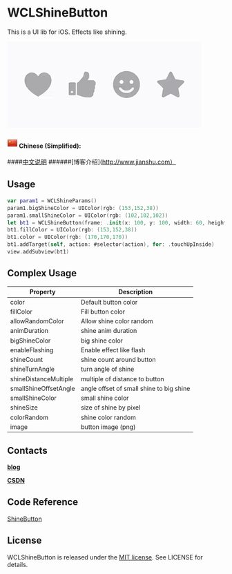 # WCLShineButton
This is a UI lib for iOS. Effects like shining.

![](DemoGif.gif)

#### ![cn](https://raw.githubusercontent.com/gosquared/flags/master/flags/flags/shiny/24/China.png) **Chinese (Simplified)**: 
####[中文说明](README.zh.md)
######[博客介绍](http://www.jianshu.com）

## Usage

```swift
var param1 = WCLShineParams()
param1.bigShineColor = UIColor(rgb: (153,152,38))
param1.smallShineColor = UIColor(rgb: (102,102,102))
let bt1 = WCLShineButton(frame: .init(x: 100, y: 100, width: 60, height: 60), params: param1)
bt1.fillColor = UIColor(rgb: (153,152,38))
bt1.color = UIColor(rgb: (170,170,170))
bt1.addTarget(self, action: #selector(action), for: .touchUpInside)
view.addSubview(bt1)
```

## **Complex Usage**

| **Property**          | **Description**                          |
| --------------------- | ---------------------------------------- |
| color                 | Default button color                     |
| fillColor             | Fill button color                        |
| allowRandomColor      | Allow shine color random                 |
| animDuration          | shine anim duration                      |
| bigShineColor         | big shine color                          |
| enableFlashing        | Enable effect like flash                 |
| shineCount            | shine count around button                |
| shineTurnAngle        | turn angle of shine                      |
| shineDistanceMultiple | multiple of distance to button           |
| smallShineOffsetAngle | angle offset of small shine to big shine |
| smallShineColor       | small shine color                        |
| shineSize             | size of shine by pixel                   |
| colorRandom           | shine color random                       |
| image                 | button image (png)                       |

## **Contacts**

**[blog]( http:blog.imwcl.com)**

**[CSDN](http://blog.csdn.net/wang631106979)**

## Code Reference

[ShineButton](https://github.com/ChadCSong/ShineButton)

## **License**

WCLShineButton is released under the [MIT license](https://github.com/631106979/WCLShineButton/blob/master/LICENSE). See LICENSE for details.

